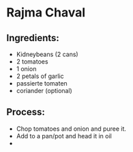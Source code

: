 # Rajma Chaval

## Ingredients:
* Kidneybeans (2 cans)
* 2 tomatoes
* 1 onion
* 2 petals of garlic
* passierte tomaten
* coriander (optional)
## Process:
* Chop tomatoes and onion and puree it. 
* Add to a pan/pot and head it in oil
* 

